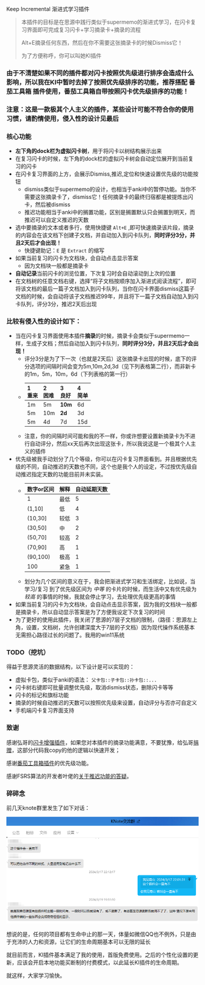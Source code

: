 Keep Incremental 渐进式学习插件

> 本插件的目标是在思源中践行类似于supermemo的渐进式学习，在闪卡复习界面即可完成复习闪卡+学习摘录卡+摘录的流程
> 
> Alt+E摘录任何东西，然后在你不需要这张摘录卡的时候Dismiss它！
> 
> 为了方便称呼，你可以叫她KI插件
### 由于不清楚如果不同的插件都对闪卡按照优先级进行排序会造成什么影响，所以我在KI中暂时去掉了按照优先级排序的功能，推荐搭配 番茄工具箱 插件使用，番茄工具箱自带按照闪卡优先级排序的功能！

### 注意：这是一款极其个人主义的插件，某些设计可能不符合你的使用习惯，请酌情使用，侵入性的设计见最后

### 核心功能

- **左下角的dock栏为虚拟闪卡树**，用于将闪卡以树结构展示出来
- 在复习闪卡的时候，左下角的dock栏的虚拟闪卡树会自动定位展开到当前复习的闪卡
- 在闪卡复习界面的上方，会展示Dismiss,推迟,定位和快速设置优先级的功能按钮
    - dismiss类似于supermemo的设计，也相当于anki中的暂停功能。当你不需要这张摘录卡了，dismiss它！任何摘录卡的最终归宿都是被提炼出闪卡，然后被dismiss
    - 推迟功能相当于anki中的搁置功能，区别是搁置默认只会搁置到明天，而推迟可以自定义推迟的天数
- 选中要摘录的文本或者多行，使用快捷键 `Alt+E` ,即可快速摘录该片段，摘录的内容会在该文档下创建子文档，并自动加入到闪卡队列，**同时评分3分，并且2天后才会出现！**
  - 快捷键助记：`E` 是 `Extract` 的缩写
- 如果当前复习的闪卡为文档块，会自动点击显示答案
  - 因为文档块一般都是摘录卡
- **自动记录**当前闪卡的浏览位置，下次复习时会自动滚动到上次的位置
- 在文档树的任意文档右键，选择“将子文档按顺序加入渐进式阅读流程”，即可将该文档的最后一篇子文档加入到闪卡队列，当你在闪卡界面dismiss这篇子文档的时候，会自动将该子文档推迟99年，并且将下一篇子文档自动加入到闪卡队列，评分3分，推迟2天后出现



### 比较有侵入性的设计如下：

- 当在闪卡复习界面使用本插件**摘录**的时候，摘录卡会类似于supermemo一样，生成子文档；然后自动加入到闪卡队列，**同时评分3分，并且2天后才会出现！**
  - 评分3分是为了下一次（也就是2天后）这张摘录卡出现的时候，底下的评分选项的间隔时间会变为5m,10m,2d,3d（见下列表格第二行），而非新卡的1m，5m，10m，6d（下列表格的第一行）
  - | 1<br />重来 | 2<br />困难 | 3<br />良好 | 4<br />简单 |
    |-----------|-----------|-----------|-----------|
    | 1m        | 5m        | **10m**   | 6d        |
    | 5m        | 10m       | **2d**    | 3d        |
    | 5m        | 4d        | 7d        | 15d       |
  - 注意，你的间隔时间可能和我的不一样，你或许想要设置新摘录卡为不进行自动评分，然后xx天后再次出现这张卡，所以我说这是一个极其个人主义的插件
- 优先级被我手动划分了几个等级，你可以在闪卡复习界面看到。并且根据优先级的不同，自动推迟的天数也不同，这个也是我个人的设定，不过按优先级自动推迟指定天数的功能目前并未实装。
  - | 数字or区间       | 解释 | 自动延期天数 |
    |--------------|----|--------|
    | 1            | 最低 | 5      |
    | (1,10]<br /> | 低  | 4      |
    | (10,30]      | 较低 | 3      |
    | (30,50]      | 中  | 2      |
    | (50,70]      | 较高 | 2      |
    | (70,90]      | 高  | 1      |
    | (90,100)     | 极高 | 1      |
    | 100          | 紧急 | 1      |
  - 划分为几个区间的意义在于，我会把渐进式学习和生活绑定，比如说，当 学习/复习 到了优先级区间为 *中等* 的卡片的时候，而生活中又有优先级为 *较高* 的事情的时候，我就会停止学习，去处理优先级更高的事情
- 如果当前复习的闪卡为文档块，会自动点击显示答案，因为我的文档块一般都是摘录卡，所以自动显示答案是为了方便我设定下次复习的时间
- 为了更好的使用此插件，我关闭了思源的7层子文档的限制，（路径：思源左上角，设置，文档树，允许创建深度大于7层的子文档）因为现代操作系统基本无需担心路径过长的问题了。我用的win11系统



### TODO（挖坑）

得益于思源灵活的数据结构，以下设计是可以实现的：

- 虚拟卡包，类似于anki的语法： `父卡包::子卡包::孙卡包::...`
- 闪卡树右键即可批量调整优先级，取消dismiss状态，删除闪卡等等
- 闪卡的标记和旗标功能
- 摘录的时候自动推迟的天数可以按照优先级来设置，自动评分与否亦可自定义
- 手机端闪卡复习界面支持


### 致谢

感谢弘哥的[闪卡增强插件](https://github.com/zxhd863943427/siyuan-plugin-flash-enhance)，如果您对本插件的摘录功能满意，不要犹豫，给弘哥[捐赠](https://afdian.net/a/zxhd86)，这部分代码我copy的他的逻辑以快速开发；

感谢[番茄工具箱插件](https://afdian.net/a/playerv5)的优先级功能。

感谢FSRS算法的开发者叶佬的[关于推迟功能的答疑](https://github.com/siyuan-note/siyuan/issues/10423#issuecomment-1962281926)。

### 碎碎念

前几天knote群里发生了如下对话：

![img.png](img%2Fimg.png)

想说的是，任何的项目都有生命中止的那一天，体量如微信QQ也不例外，只是由于充沛的人力和资源，让它们的生命周期基本可以无限的延长

就目前而言，KI插件基本满足了我的使用，首版免费使用。之后的个性化设置的更新，应该会开启本地功能买断制的付费模式，以此延长KI插件的生命周期。

就这样，大家学习愉快。
